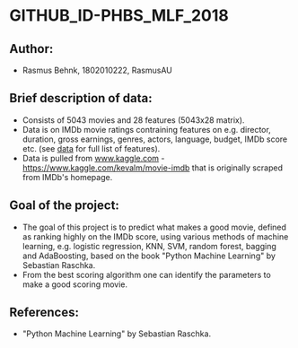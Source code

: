 # GITHUB_ID-PHBS_MLF_2018

## Author:
* Rasmus Behnk, 1802010222, RasmusAU

## Brief description of data:
* Consists of 5043 movies and 28 features (5043x28 matrix).
* Data is on IMDb movie ratings contraining features on e.g. director, duration, gross earnings, genres, actors, language, budget, IMDb score etc. (see [data](data) for full list of features).
* Data is pulled from www.kaggle.com - https://www.kaggle.com/kevalm/movie-imdb that is originally scraped from IMDb's homepage.

## Goal of the project:
* The goal of this project is to predict what makes a good movie, defined as ranking highly on the IMDb score, using various methods of machine learning, e.g. logistic regression, KNN, SVM, random forest, bagging and AdaBoosting, based on the book "Python Machine Learning" by Sebastian Raschka.
* From the best scoring algorithm one can identify the parameters to make a good scoring movie.

## References:
* "Python Machine Learning" by Sebastian Raschka.
